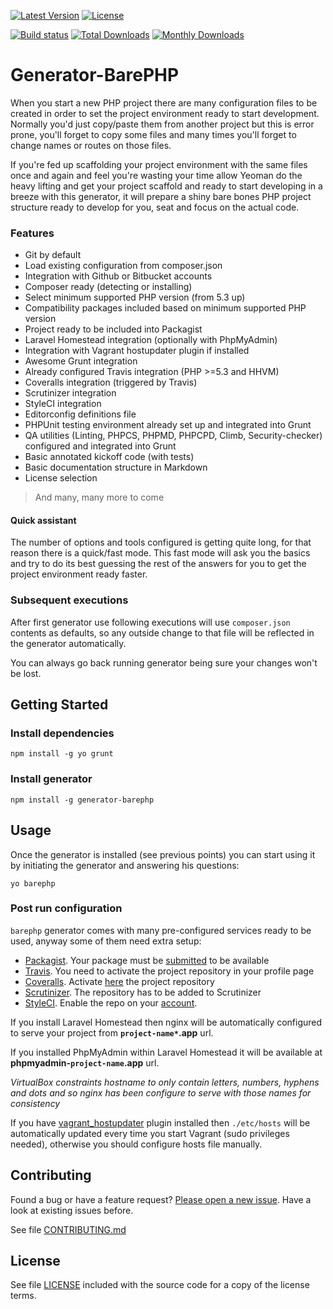[![Latest Version](https://img.shields.io/npm/v/generator-barephp.svg?style=flat-square)](https://npmjs.org/package/generator-barephp)
[![License](https://img.shields.io/github/license/juliangut/generator-barephp.svg?style=flat-square)](https://github.com/juliangut/generator-barephp/blob/master/LICENSE)

[![Build status](https://img.shields.io/travis/juliangut/generator-barephp.svg?style=flat-square)](https://travis-ci.org/juliangut/generator-barephp)
[![Total Downloads](https://img.shields.io/npm/dt/generator-barephp.svg?style=flat-square)](https://npmjs.org/package/generator-barephp)
[![Monthly Downloads](https://img.shields.io/npm/dm/generator-barephp.svg?style=flat-square)](https://npmjs.org/package/generator-barephp)

# Generator-BarePHP

When you start a new PHP project there are many configuration files to be created in order to set the project environment ready to start development. Normally you'd just copy/paste them from another project but this is error prone, you'll forget to copy some files and many times you'll forget to change names or routes on those files.

If you're fed up scaffolding your project environment with the same files once and again and feel you're wasting your time allow Yeoman do the heavy lifting and get your project scaffold and ready to start developing in a breeze with this generator, it will prepare a shiny bare bones PHP project structure ready to develop for you, seat and focus on the actual code.

### Features

* Git by default
* Load existing configuration from composer.json
* Integration with Github or Bitbucket accounts
* Composer ready (detecting or installing)
* Select minimum supported PHP version (from 5.3 up)
* Compatibility packages included based on minimum supported PHP version
* Project ready to be included into Packagist
* Laravel Homestead integration (optionally with PhpMyAdmin)
* Integration with Vagrant hostupdater plugin if installed
* Awesome Grunt integration
* Already configured Travis integration (PHP >=5.3 and HHVM)
* Coveralls integration (triggered by Travis)
* Scrutinizer integration
* StyleCI integration
* Editorconfig definitions file
* PHPUnit testing environment already set up and integrated into Grunt
* QA utilities (Linting, PHPCS, PHPMD, PHPCPD, Climb, Security-checker) configured and integrated into Grunt
* Basic annotated kickoff code (with tests)
* Basic documentation structure in Markdown
* License selection

> And many, many more to come

#### Quick assistant

The number of options and tools configured is getting quite long, for that reason there is a quick/fast mode. This fast mode will ask you the basics and try to do its best guessing the rest of the answers for you to get the project environment ready faster.

### Subsequent executions

After first generator use following executions will use `composer.json` contents as defaults, so any outside change to that file will be reflected in the generator automatically.

You can always go back running generator being sure your changes won't be lost.

## Getting Started

### Install dependencies

```
npm install -g yo grunt
```

### Install generator

```
npm install -g generator-barephp
```

## Usage

Once the generator is installed (see previous points) you can start using it by initiating the generator and answering his questions:

```
yo barephp
```

### Post run configuration

`barephp` generator comes with many pre-configured services ready to be used, anyway some of them need extra setup:

* [Packagist](https://packagist.org). Your package must be [submitted](https://packagist.org/packages/submit) to be available
* [Travis](https://travis-ci.org). You need to activate the project repository in your profile page
* [Coveralls](https://coveralls.io). Activate [here](https://coveralls.io/repos/new) the project repository
* [Scrutinizer](https://scrutinizer-ci.com). The repository has to be added to Scrutinizer
* [StyleCI](https://styleci.io). Enable the repo on your [account](https://styleci.io/account).

If you install Laravel Homestead then nginx will be automatically configured to serve your project from **`project-name*`.app** url.

If you installed PhpMyAdmin within Laravel Homestead it will be available at **phpmyadmin-`project-name`.app** url.

*VirtualBox constraints hostname to only contain letters, numbers, hyphens and dots and so nginx has been configure to serve with those names for consistency*

If you have [vagrant_hostupdater](https://github.com/cogitatio/vagrant-hostsupdater) plugin installed then `./etc/hosts` will be automatically updated every time you start Vagrant (sudo privileges needed), otherwise you should configure hosts file manually.

## Contributing

Found a bug or have a feature request? [Please open a new issue](https://github.com/juliangut/generator-barephp/issues). Have a look at existing issues before.

See file [CONTRIBUTING.md](https://github.com/juliangut/generator-barephp/blob/master/CONTRIBUTING.md)

## License

See file [LICENSE](https://github.com/juliangut/generator-barephp/blob/master/LICENSE) included with the source code for a copy of the license terms.
